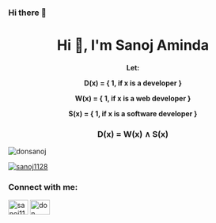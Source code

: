 ### Hi there 👋

<h1 align="center">Hi 👋, I'm Sanoj Aminda</h1>
<h4 align="center">
Let:

D(x) = {
    1, if x is a developer
}

W(x) = {
    1, if x is a web developer
}

S(x) = {
    1, if x is a software developer
}
</h4>
<h3 align="center">D(x) = W(x) ∧ S(x)</h3> 

<p align="left"> <img src="https://komarev.com/ghpvc/?username=donsanoj&label=Profile%20views&color=0e75b6&style=flat" alt="donsanoj" /> </p>

<p align="left"> <a href="https://twitter.com/sanoj1128" target="blank"><img src="https://img.shields.io/twitter/follow/sanoj1128?logo=twitter&style=for-the-badge" alt="sanoj1128" /></a> </p>
<h3 align="left">Connect with me:</h3>
<p align="left">
<a href="https://twitter.com/sanoj1128" target="blank"><img align="center" src="https://raw.githubusercontent.com/rahuldkjain/github-profile-readme-generator/master/src/images/icons/Social/twitter.svg" alt="sanoj1128" height="30" width="40" /></a>
<a href="https://fb.com/don sanoj" target="blank"><img align="center" src="https://raw.githubusercontent.com/rahuldkjain/github-profile-readme-generator/master/src/images/icons/Social/facebook.svg" alt="don sanoj" height="30" width="40" /></a>
</p>
